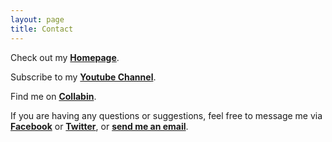 ```yaml
---
layout: page
title: Contact
---
```

Check out my [**Homepage**](https://andreashih.github.io/).

Subscribe to my [**Youtube Channel**](https://www.youtube.com/channel/UC0Jn-832zjGeWgwU-oA7NqA).

Find me on [**Collabin**](https://collabin.netlify.app/andrea/).

If you are having any questions or suggestions, feel free to message me via [**Facebook**](https://www.facebook.com/andreashih1997) or [**Twitter**](https://twitter.com/intent/tweet?text=%40andreashih1997), or [**send me an email**](mailto:r08142004@ntu.edu.tw).

